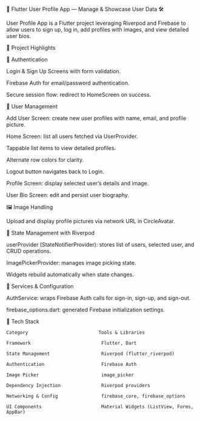 👤 Flutter User Profile App — Manage & Showcase User Data 🛠️

User Profile App is a Flutter project leveraging Riverpod and Firebase to allow users to sign up, log in, add profiles with images, and view detailed user bios.

🌟 Project Highlights

🔑 Authentication

Login & Sign Up Screens with form validation.

Firebase Auth for email/password authentication.

Secure session flow: redirect to HomeScreen on success.

👥 User Management

Add User Screen: create new user profiles with name, email, and profile picture.

Home Screen: list all users fetched via UserProvider.

Tappable list items to view detailed profiles.

Alternate row colors for clarity.

Logout button navigates back to Login.

Profile Screen: display selected user’s details and image.

User Bio Screen: edit and persist user biography.

🖼️ Image Handling

Upload and display profile pictures via network URL in CircleAvatar.

🔄 State Management with Riverpod

userProvider (StateNotifierProvider): stores list of users, selected user, and CRUD operations.

ImagePickerProvider: manages image picking state.

Widgets rebuild automatically when state changes.

🚀 Services & Configuration

AuthService: wraps Firebase Auth calls for sign-in, sign-up, and sign-out.

firebase_options.dart: generated Firebase initialization settings.

🧰 Tech Stack

    Category                          Tools & Libraries

    Framework                          Flutter, Dart

    State Management                   Riverpod (flutter_riverpod)

    Authentication                     Firebase Auth

    Image Picker                       image_picker

    Dependency Injection               Riverpod providers

    Networking & Config                firebase_core, firebase_options

    UI Components                      Material Widgets (ListView, Forms, AppBar)
